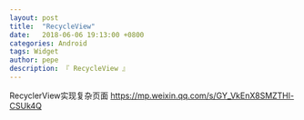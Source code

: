 ```yaml
---
layout: post
title:  "RecycleView"
date:   2018-06-06 19:13:00 +0800
categories: Android
tags: Widget
author: pepe
description: 『 RecycleView 』
---
```


RecyclerView实现复杂页面
https://mp.weixin.qq.com/s/GY_VkEnX8SMZTHl-CSUk4Q













































